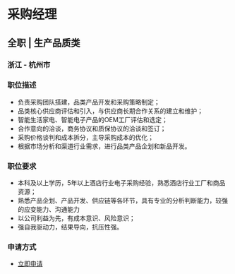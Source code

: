 
# 采购经理
## 全职  |  生产品质类
### 浙江 - 杭州市

### 职位描述
- 负责采购团队搭建，品类产品开发和采购策略制定；
- 品类核心供应商评估和引入，与供应商长期合作关系的建立和维护；
- 智能生活家电、智能电子产品的OEM工厂评估和选定；
- 合作意向的洽谈，商务协议和质保协议的洽谈和签订；
- 采购价格谈判和成本拆分，主导采购成本的优化；
- 根据市场分析和渠道行业需求，进行品类产品企划和新品开发。
### 职位要求
- 本科及以上学历，5年以上酒店行业电子采购经验，熟悉酒店行业工厂和商品资源；
- 熟悉产品企划、产品开发、供应链等各环节，具有专业的分析判断能力，较强的应变能力、沟通能力
- 以公司利益为先，有成本意识、风险意识；
- 强自我驱动力，结果导向，抗压性强。
### 申请方式
- <a href="mailto:hr@tuya.com?subject=求职简历-采购经理-来自GitHub">立即申请</a>
